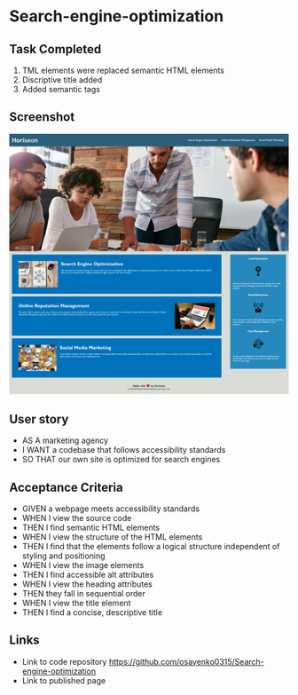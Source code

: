 # Search-engine-optimization

## Task Completed

1. TML elements were replaced semantic HTML elements
2. Discriptive title added
3. Added semantic tags 

## Screenshot
![final work](./assets/images/screenshot.png)

## User story

* AS A marketing agency
* I WANT a codebase that follows accessibility standards
* SO THAT our own site is optimized for search engines

## Acceptance Criteria

* GIVEN a webpage meets accessibility standards
* WHEN I view the source code
* THEN I find semantic HTML elements
* WHEN I view the structure of the HTML elements
* THEN I find that the elements follow a logical structure independent of styling and positioning
* WHEN I view the image elements
* THEN I find accessible alt attributes
* WHEN I view the heading attributes
* THEN they fall in sequential order
* WHEN I view the title element
* THEN I find a concise, descriptive title

## Links
* Link to code repository https://github.com/osayenko0315/Search-engine-optimization
* Link to published page


